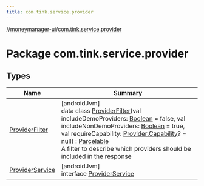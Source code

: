 ```yaml
---
title: com.tink.service.provider
---
```

//[moneymanager-ui](../../index.html)/[com.tink.service.provider](index.html)



# Package com.tink.service.provider



## Types


| Name | Summary |
|---|---|
| [ProviderFilter](-provider-filter/index.html) | [androidJvm]<br>data class [ProviderFilter](-provider-filter/index.html)(val includeDemoProviders: [Boolean](https://kotlinlang.org/api/latest/jvm/stdlib/kotlin/-boolean/index.html) = false, val includeNonDemoProviders: [Boolean](https://kotlinlang.org/api/latest/jvm/stdlib/kotlin/-boolean/index.html) = true, val requireCapability: [Provider.Capability](../com.tink.model.provider/-provider/-capability/index.html)? = null) : [Parcelable](https://developer.android.com/reference/kotlin/android/os/Parcelable.html)<br>A filter to describe which providers should be included in the response |
| [ProviderService](-provider-service/index.html) | [androidJvm]<br>interface [ProviderService](-provider-service/index.html) |

